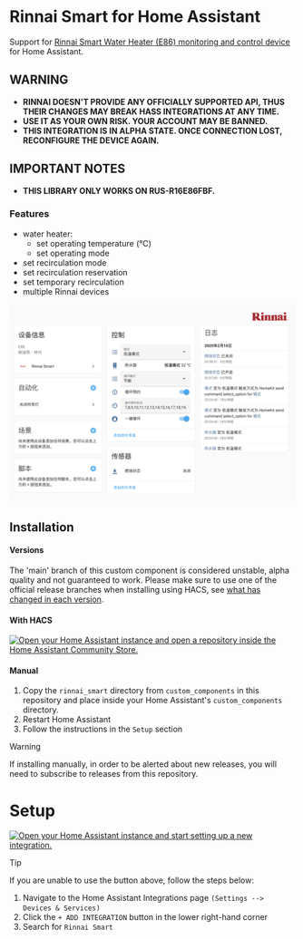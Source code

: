 # Rinnai Smart for Home Assistant

Support for [Rinnai Smart Water Heater (E86) monitoring and control device](https://www.rinnai.com.cn/productDetail-646a2c67-29d6-4aff-8ff2-167cc1d33367.html) for Home Assistant.

## WARNING

* **RINNAI DOESN'T PROVIDE ANY OFFICIALLY SUPPORTED API, THUS THEIR CHANGES MAY BREAK HASS INTEGRATIONS AT ANY TIME.**
* **USE IT AS YOUR OWN RISK. YOUR ACCOUNT MAY BE BANNED.**
* **THIS INTEGRATION IS IN ALPHA STATE. ONCE CONNECTION LOST, RECONFIGURE THE DEVICE AGAIN.**

## IMPORTANT NOTES

* **THIS LIBRARY ONLY WORKS ON RUS-R16E86FBF.**

### Features

- water heater:
    * set operating temperature (&deg;C)
    * set operating mode
- set recirculation mode
- set recirculation reservation
- set temporary recirculation
- multiple Rinnai devices

![](./screenshot.png)

## Installation

#### Versions

The 'main' branch of this custom component is considered unstable, alpha quality and not guaranteed to work.
Please make sure to use one of the official release branches when installing using HACS, see [what has changed in each version](https://github.com/catro/rinnai_smart/releases).

#### With HACS

[![Open your Home Assistant instance and open a repository inside the Home Assistant Community Store.](https://my.home-assistant.io/badges/hacs_repository.svg)](https://my.home-assistant.io/redirect/hacs_repository/?owner=catro&repository=rinnai_smart&category=integration)

#### Manual
1. Copy the `rinnai_smart` directory from `custom_components` in this repository and place inside your Home Assistant's `custom_components` directory.
2. Restart Home Assistant
3. Follow the instructions in the `Setup` section

> [!WARNING]
> If installing manually, in order to be alerted about new releases, you will need to subscribe to releases from this repository.

# Setup
[![Open your Home Assistant instance and start setting up a new integration.](https://my.home-assistant.io/badges/config_flow_start.svg)](https://my.home-assistant.io/redirect/config_flow_start/?domain=rinnai_smart)

> [!Tip]
> If you are unable to use the button above, follow the steps below:
> 1. Navigate to the Home Assistant Integrations page `(Settings --> Devices & Services)`
> 2. Click the `+ ADD INTEGRATION` button in the lower right-hand corner
> 3. Search for `Rinnai Smart`